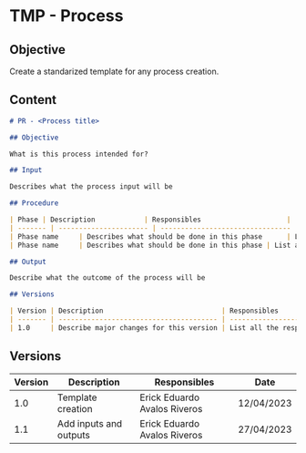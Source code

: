 # TMP - Process

## Objective

Create a standarized template for any process creation.

## Content

```md
# PR - <Process title>

## Objective

What is this process intended for?

## Input

Describes what the process input will be

## Procedure

| Phase | Description            | Responsibles                     |
| ------- | ---------------------- | -------------------------------- |
| Phase name     | Describes what should be done in this phase      | List all the responsibles for this phase     |
| Phase name     | Describes what should be done in this phase | List all the responsibles for this phase     |

## Output

Describe what the outcome of the process will be

## Versions

| Version | Description                             | Responsibles                               | Date       |
| ------- | --------------------------------------- | ------------------------------------------ | ---------- |
| 1.0     | Describe major changes for this version | List all the responsibles for this version | DD/MM/YYYY |
```

## Versions

| Version | Description            | Responsibles                     | Date       |
| ------- | ---------------------- | -------------------------------- | ---------- |
| 1.0     | Template creation      | Erick Eduardo Avalos Riveros     | 12/04/2023 |
| 1.1     | Add inputs and outputs | Erick Eduardo Avalos Riveros     | 27/04/2023 |
